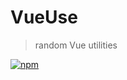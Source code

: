 # VueUse

> random Vue utilities

[![npm](https://img.shields.io/npm/v/@musakui/vueuse.svg)](https://www.npmjs.com/package/@musakui/vueuse)
